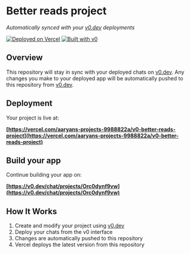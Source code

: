 # Better reads project

*Automatically synced with your [v0.dev](https://v0.dev) deployments*

[![Deployed on Vercel](https://img.shields.io/badge/Deployed%20on-Vercel-black?style=for-the-badge&logo=vercel)](https://vercel.com/aaryans-projects-9988822a/v0-better-reads-project)
[![Built with v0](https://img.shields.io/badge/Built%20with-v0.dev-black?style=for-the-badge)](https://v0.dev/chat/projects/Orc0dynf9vw)

## Overview

This repository will stay in sync with your deployed chats on [v0.dev](https://v0.dev).
Any changes you make to your deployed app will be automatically pushed to this repository from [v0.dev](https://v0.dev).

## Deployment

Your project is live at:

**[https://vercel.com/aaryans-projects-9988822a/v0-better-reads-project](https://vercel.com/aaryans-projects-9988822a/v0-better-reads-project)**

## Build your app

Continue building your app on:

**[https://v0.dev/chat/projects/Orc0dynf9vw](https://v0.dev/chat/projects/Orc0dynf9vw)**

## How It Works

1. Create and modify your project using [v0.dev](https://v0.dev)
2. Deploy your chats from the v0 interface
3. Changes are automatically pushed to this repository
4. Vercel deploys the latest version from this repository